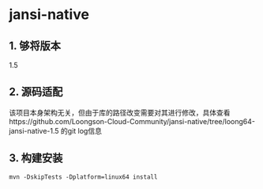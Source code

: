# jansi-native

## 1. 够将版本
1.5

## 2. 源码适配
该项目本身架构无关，但由于库的路径改变需要对其进行修改，具体查看https://github.com/Loongson-Cloud-Community/jansi-native/tree/loong64-jansi-native-1.5 的git log信息

## 3. 构建安装
```
mvn -DskipTests -Dplatform=linux64 install 
```
